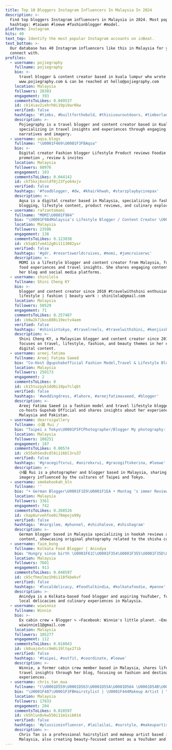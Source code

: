 ```yaml
---
title: Top 10 Bloggers Instagram Influencers In Malaysia In 2024
description: >-
  Find top bloggers Instagram influencers in Malaysia in 2024. Most popular
  hashtags: #taiwan #loewe #fashionblogger #model.
platform: Instagram
hits: 40
text_top: Identify the most popular Instagram accounts on inBeat.
text_bottom: >-
  Our database has 40 Instagram influencers like this in Malaysia for you to
  connect with.
profiles:
  - username: pojiegraphy
    fullname: pojiegraphy
    bio: >-
      travel blogger & content creator based in kuala lumpur who wrote for
      www.pojiegraphy.com & can be reached at hello@pojiegraphy.com
    location: Malaysia
    followers: 28383
    engagement: 393
    commentsToLikes: 0.049537
    id: ck14iav2iehrh0i19pi9ar0kw
    verified: false
    hashtags: '#timbs, #builtforthebold, #thisisouroutdoors, #timberland'
    description: >-
      Pojiegraphy is a travel blogger and content creator based in Kuala Lumpur,
      specializing in travel insights and experiences through engaging
      narratives and imagery.
  - username: aqsa.blogs
    fullname: "\U0001F469\U0001F3FBAqsa"
    bio: >-
      Digital creator Fashion blogger Lifestyle Product reviews Foodie DM FOR
      promotion , review & invites
    location: Malaysia
    followers: 60976
    engagement: 183
    commentsToLikes: 0.044142
    id: ckf5kxj6snldf0j23fyo64xjv
    verified: false
    hashtags: '#foodblogger, #dw, #khairkhwah, #starzplaybycinepax'
    description: >-
      Aqsa is a digital creator based in Malaysia, specializing in fashion
      blogging, lifestyle content, product reviews, and culinary explorations.
  - username: rafzantomomi
    fullname: "MOMI\U0001F984"
    bio: "\U0001F984Malaysia's Lifestyle Blogger / Content Creator \U0001F984Makan Makan at @myjejakrasa \U0001F9C1 \U0001F984Blog IG : @momimomo_7 \U0001F984Collab/paid review, please DM/email me \U0001F495"
    location: Malaysia
    followers: 23506
    engagement: 138
    commentsToLikes: 0.123038
    id: ck5q81fvm412g0i1113002yxr
    verified: false
    hashtags: '#gdr, #resortsworldcruises, #momi, #jomcruiserwc'
    description: >-
      MOMI is a lifestyle blogger and content creator from Malaysia, focusing on
      food experiences and travel insights. She shares engaging content through
      her blog and social media platforms.
  - username: shinilola
    fullname: Shini Cheng KY
    bio: >-
      blogger and content creator since 2010 #travelwithshini enthusiast |
      lifestyle | fashion | beauty work : shinilola@gmail.com
    location: Malaysia
    followers: 50529
    engagement: 71
    commentsToLikes: 0.257487
    id: ck0w2k7ikos880i19ectv4aem
    verified: false
    hashtags: '#shiniintokyo, #travelreels, #travelwithshini, #kenjixshini'
    description: >-
      Shini Cheng KY, a Malaysian blogger and content creator since 2010,
      focuses on travel, lifestyle, fashion, and beauty themes in her engaging
      digital content.
  - username: areej.fatima
    fullname: Areej Fatima Saeed
    bio: "Co-Host @gupshabofficial Fashion Model,Travel & Lifestyle Blogger \U0001F4CDPakistan \U0001F47B areejfatimak"
    location: Malaysia
    followers: 250173
    engagement: 2
    commentsToLikes: 0
    id: ck15tuzpyk1dd0i19po7clqbt
    verified: false
    hashtags: '#weddingdress, #lahore, #areejfatimasaeed, #blogger'
    description: >-
      Areej Fatima Saeed is a fashion model and travel lifestyle blogger. She
      co-hosts Gupshab Official and shares insights about her experiences in
      Malaysia and Pakistan.
  - username: dearruigallery
    fullname: 小貓 Rui /
    bio: "Taipei x Tokyo\U0001F5FCPhotographer/Blogger My photography: #dearruigallery Mail \U0001F4EAyuigallery0717@gmail.com Facebook ➡️小貓。dear Rui Gallery \U0001F49B上新片！凪季寶寶睡什麼⬇️"
    location: Malaysia
    followers: 108251
    engagement: 187
    commentsToLikes: 0.00574
    id: ck55oh5ex8cdl0i116bl3ru37
    verified: false
    hashtags: '#gracegiftxrui, #anirekxrui, #gracegiftxkerina, #loewe'
    description: >-
      小貓 Rui is a photographer and blogger based in Malaysia, sharing stunning
      imagery influenced by the cultures of Taipei and Tokyo.
  - username: smokehookah_bln
    fullname: ''
    bio: "• German Blogger\U0001F1E9\U0001F1EA • Montag ‘s immer Review‘s⏰ • Alles rund um Shisha\U0001F4A8 • Dm für Kooperation \U0001F4E9 • Nur eigene Bilder \U0001F4F8"
    location: Malaysia
    followers: 3361
    engagement: 742
    commentsToLikes: 0.268526
    id: ckap6urvehfoe0i78mpojo99y
    verified: false
    hashtags: '#nargilem, #phunnel, #shishalove, #shishagram'
    description: >-
      German blogger based in Malaysia specializing in hookah reviews and
      content, showcasing original photography related to the shisha culture.
  - username: faim_bong
    fullname: Kolkata Food Blogger | Anindya
    bio: "Hungry since birth \U0001F61C\U0001F354\U0001F355\U0001F35D\U0001F372\U0001F357 Aspiring Food Blogger & Youtuber. Zomato lvl - 10. DM for review/collab/invites. \U0001F4CDKolkata, India #kolkatafoodblogger"
    location: Malaysia
    followers: 7601
    engagement: 913
    commentsToLikes: 0.048597
    id: ck5cfhmzlmz1h0i118fkbekvf
    verified: false
    hashtags: '#localdelicacy, #foodtalkindia, #kolkatafoodie, #penne'
    description: >-
      Anindya is a Kolkata-based food blogger and aspiring YouTuber, focusing on
      local delicacies and culinary experiences in Malaysia.
  - username: wiwinnie
    fullname: Winnie
    bio: >-
      Ex cabin crew ✈︎ Blogger ✎ ➪Facebook: Winnie's little planet. ➪Email:
      wiwinnie11@gmail.com
    location: Malaysia
    followers: 105277
    engagement: 112
    commentsToLikes: 0.010043
    id: ck0uaj4xtcc9m0i19ltqx27ib
    verified: false
    hashtags: '#taipei, #outfit, #coordinate, #loewe'
    description: >-
      Winnie, a former cabin crew member based in Malaysia, shares lifestyle and
      travel insights through her blog, focusing on fashion and destination
      experiences.
  - username: chris_tan_mua
    fullname: "ℂ\U0001D559\U0001D563\U0001D55A\U0001D564 \U0001D54B\U0001D552\U0001D55F \U0001D544\U0001D566\U0001D552"
    bio: "\U0001F487\U0001F3FBHairstylist | \U0001F444Makeup Artist | \U0001F3A5Youtuber: Chris Tan Mua | ✍\U0001F3FBBlogger Pixstyler Top10 | \U0001F4E9Dm or email: chris_peopleegg@hotmail.com ⏰Latest videos⬇️⬇️⬇️"
    location: Malaysia
    followers: 17833
    engagement: 204
    commentsToLikes: 0.010597
    id: ck5hlun8vkw550i11m1sib014
    verified: false
    hashtags: '#plussizeinfluencer, #lailailai, #ourstyle, #makeupartist'
    description: >-
      Chris Tan is a professional hairstylist and makeup artist based in
      Malaysia, also creating beauty-focused content as a YouTuber and blogger.
---
```


